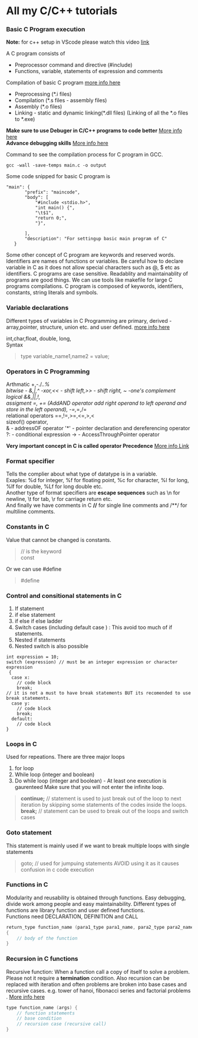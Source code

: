 # All my C/C++ tutorials
### Basic C Program execution   
**Note:** for c++ setup in VScode please watch this video [link](https://www.youtube.com/watch?v=ABVeAXcRIJg&ab_channel=Codeflash)   

A C program consists of 
- Preprocessor command and directive (#include)
- Functions, variable, statements of expression and comments    

Compilation of basic C program [more info here](https://www.scaler.com/topics/execution-of-c-program/)
 - Preprocessing (*.i files) 
 - Compilation (*.s files - assembly files)
 - Assembly (*.o files)
 - Linking - static and dynamic linking(*.dll files)  (Linking of all the *.o files to *.exe)   

 **Make sure to use Debuger in C/C++ programs to code better**  [More info here](https://www.youtube.com/watch?v=NJYcRcqPyOw&ab_channel=ProgrammingKnowledge)  
 **Advance debugging skills** [More info here](https://www.youtube.com/watch?v=zSljcz54pYQ&ab_channel=CaseDigital)  

 Command to see the compilation process for C program in GCC.
 ```console 
 gcc -wall -save-temps main.c -o output

 ```    
 Some code snipped for basic C program is    
 ```
 "main": {
		"prefix": "maincode",
		"body": [
			"#include <stdio.h>",
			"int main() {",
			"\t$1",
			"return 0;",
			"}",
			
		],
		"description": "For settingup basic main program of C"
	}   
  ```

Some other concept of C program are keywords and reserved words. Identifiers are names of functions or variables. Be careful how to declare variable in C as it does not allow special characters such as @, $ etc as identifiers. C programs are case sensitive. Readablity and maintainablity of programs are good things. We can use tools like makefile for large C programs compilations. C program is composed of keywords, identifiers, constants, string literals and symbols.   

### Variable declarations
Different types of variables in C Programming are primary, derived -array,pointer, structure, union etc. and user defined. [more info here](https://www.geeksforgeeks.org/data-types-in-c/)

int,char,float, double, long,    
Syntax  

> type variable_name1,name2 = value;   

### Operators in C Programming
Arthmatic +,-./.*.%   
bitwise - &,|,^ -xor,<< - shift left,>> - shift right, ~ -one's complement   
logical &&,||,!,    
assigment  =, += (AddAND operator add right operand to left operand and store in the left operand), -=,*=,/=   
relational operators  ==,!=,>=,<=,>,<   
sizeof() operator,  
& - addressOF operator
'*' - pointer declaration and dereferencing operator
?: - conditional expression 
-> - AccessThroughPointer operator

**Very important concept in C is called operator Precedence** [More info Link](https://en.cppreference.com/w/c/language/operator_precedence)   

### Format specifier
Tells the complier about what type of datatype is in a variable.   
Exaples: %d for integer, %f for floating point, %c for character, %l for long, %lf for double, %Lf for long double  etc.    
Another type of format specifiers are **escape sequences** such as \n for newline, \t for tab, \r for carriage return etc.    
And finally we have comments in C **//** for single line comments and /**/ for multiline comments. 

### Constants in C   
Value that cannot be changed is constants. 
>// is the keyword   
> const    

Or we can use #define
> #define   
### Control and consitional statements in C
1. If statement
2. if else statement
3. if   else if   else ladder
4. Switch cases (including default case ) : This avoid too much of if statements.
5. Nested if statements      
6. Nested switch is also possible
```
int expression = 10;
switch (expression) // must be an integer expression or character expression
 {
  case x:
    // code block
    break;   
// it is not a must to have break statements BUT its recomended to use break statements. 
  case y:
    // code block
    break;
  default:
    // code block
}   
```    
### Loops in C 
Used for repeations. There are three major loops
1. for loop
2. While loop (integer and boolean)
3. Do while loop    (integer and boolean) - At least one execution is gaurenteed 
Make sure that you will not enter the infinite loop.  
> **continue;** // statement is used to just break out of the loop to next iteration by skipping some statements of the codes inside the loops.    
> **break;** // statement can be used to break out of the loops and switch cases   

### Goto statement   
This statement is mainly used if we want to break multiple loops with single statements    
> goto; // used for jumpuing statements   AVOID using it as it causes confusion in c code execution    

### Functions in C   
Modularity and reusability is obtained through functions. Easy debugging, divide work among people and easy maintainability. Different types of functions are library function and user defined functions.     
Functions need DECLARATION, DEFINITION and CALL 
```C Syntax
return_type function_name (para1_type para1_name, para2_type para2_name)
{
    // body of the function
}
```
### Recursion in C functions  
Recursive function: When a function call a copy of itself to solve a problem. Please not it require a **termination** condition. Also recursion can be replaced with iteration and often problems are broken into base cases and recursive cases. e.g. tower of hanoi, fibonacci series and factorial problems . [More info here](https://www.geeksforgeeks.org/c-recursion/)    
```C
type function_name (args) {
    // function statements
    // base condition
    // recursion case (recursive call)
}
```






